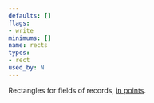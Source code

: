 ```yaml
---
defaults: []
flags:
- write
minimums: []
name: rects
types:
- rect
used_by: N
---
```

Rectangles for fields of records, [in points](#points).
